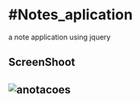 <h1>#Notes_aplication</h1>

a note application using jquery

<h2>ScreenShoot<h2>
  
  ![anotacoes](https://user-images.githubusercontent.com/69093389/92999652-09ff9400-f4f9-11ea-8bc2-7cd8659d94a5.gif)
